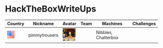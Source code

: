 # HackTheBoxWriteUps


   | Country | Nickname | Avatar | Team | Machines | Challenges |
|---------|----------|--------|------|----------|------------|
|<img src="./pictures/america.png" height="24" width="24">|pimmytrousers|<img src="./pictures/Slideshow_avatar.jpg" height="42" width="42">|      |Nibbles, Chatterbox|            |